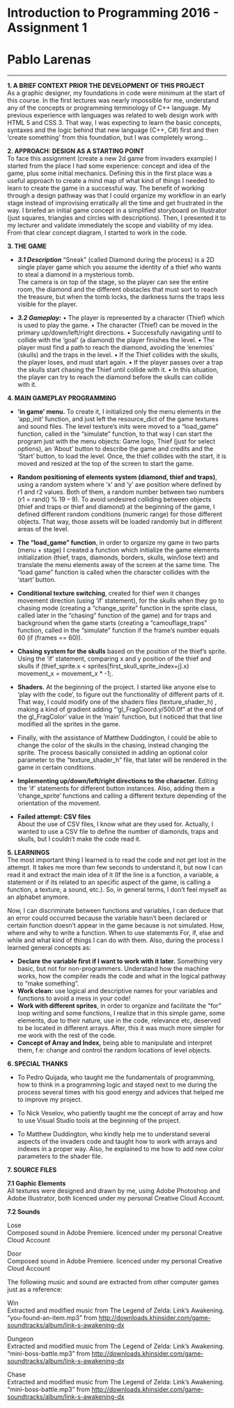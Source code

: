 # Introduction to Programming 2016 - Assignment 1  
# Pablo Larenas
  
--------------------------------------------------------------------------------   

**1. A BRIEF CONTEXT PRIOR THE DEVELOPMENT OF THIS PROJECT**  
As a graphic designer, my foundations in code were minimum at the start of this course. In the first lectures was nearly impossible for me, understand any of the concepts or programming terminology of C++ language. My previous experience with languages was related to web design work with HTML 5 and CSS 3. That way, I was expecting to learn the basic concepts, syntaxes and the logic behind that new language (C++, C#) first  and then ‘create something’ from this foundation, but I was completely wrong…  

**2. APPROACH: DESIGN AS A STARTING POINT**  
To face this assignment (create a new 2d game from invaders example) I started from the place I had some experience: concept and idea of the game, plus some initial mechanics. Defining this in the first place was a useful approach to create a mind map of what kind of things I needed to learn to create the game in a successful way. The benefit of working through a design pathway was that I could organize my workflow in an early stage instead of improvising erratically all the time and get frustrated in the way. 
I briefed an initial game concept in a simplified storyboard on Illustrator (just squares, triangles and circles with descriptions). Then, I presented it to my lecturer and validate immediately the scope and viability of my idea. From that clear concept diagram, I started to work in the code.  
  
**3. THE GAME**   
- ***3.1 Description***
	“Sneak” (called Diamond during the process) is a 2D single player game which you assume the identity of a thief who wants to 		steal a diamond in a mysterious tomb.  
	The camera is on top of the stage, so the player can see the entire room, the diamond and the different obstacles that must sort 	 to reach the treasure, but when the tomb locks, the darkness turns the traps less visible for the player.  

- ***3.2 Gameplay:***
	• The player is represented by a character (Thief) which is used to play the game.
	• The character (Thief) can be moved in the primary up/down/left/right directions.
	• Successfully navigating until to collide with the ‘goal’ (a diamond) the player finishes the level. 
	• The player must find a path to reach the diamond, avoiding the ‘enemies’ (skulls) and the traps in the level.
	• If the Thief collides with the skulls, the player loses, and must start again.
	• If the player passes over a trap the skulls start chasing the Thief until collide with it. 
	• In this situation, the player can try to reach the diamond before the skulls can collide with it.
  
  
**4. MAIN GAMEPLAY PROGRAMMING**  
- **‘in game’ menu.** To create it, I initialized only the menu elements in the ‘app_init’ function, and just left the resource_dict of the game textures and sound files. The level texture’s inits were moved to a “load_game” function, called in the “simulate” function, to that way I can start the program just with the menu objects: Game logo, Thief (just for select options), an ‘About’ button to describe the game and credits and the ‘Start’ button, to load the level. Once, the thief collides with the start, it is moved and resized at the top of the screen to start the game.  
  
- **Random positioning of elements system (diamond, thief and traps)**, using a random system where ‘x’ and ‘y’ axe position where defined by r1 and r2 values. Both of them, a random number between two numbers (r1 = rand() % 19 – 9). 
To avoid undesired colliding between objects (thief and traps or thief and diamond) at the beginning of the game, I defined different random conditions (numeric range) for those different objects. That way, those assets will be loaded randomly but in different areas of the level.  

- **The “load_game” function**, in order to organize my game in two parts (menu + stage) I created a function which initialize the game elements initialization (thief, traps, diamonds, borders, skulls, win/lose text) and translate the menu elements away of the screen at the same time.  The “load game” function is called when the character collides with the ‘start’ button.  

- **Conditional texture switching**, created for thief wen it changes movement direction (using ‘if’ statement), for the skulls when they go to chasing mode (creating a “change_sprite” function in the sprite class, called later in the “chasing” function of the game) and for traps and background when the game starts (creating a “camouflage_traps” function, called in the “simulate” function if the frame’s number equals 60 (if (frames == 60)).  

- **Chasing system for the skulls** based on the position of the thief’s sprite. Using the ‘if’ statement, comparing x and y position of the thief and skulls if (thief_sprite.x < sprites[first_skull_sprite_index+j].x) movement_x = movement_x * -1;.  

- **Shaders.** At the beginning of the project. I started like anyone else to ‘play with the code’, to figure out the functionality of different parts of it. That way, I could modify one of the shaders files (texture_shader_h) , making a kind of gradient adding “‘gl_FragCoord.y/500.0f” at the end of the gl_FragColor’ value in the ‘main’ function, but I noticed that that line modified all the sprites in the game.  

- Finally, with the assistance of Matthew Duddington, I could be able to change the color of the skulls in the chasing, instead changing the sprite. The process basically consisted in adding an optional color parameter to the “texture_shader_h” file, that later will be rendered in the game in certain conditions.  

- **Implementing up/down/left/right directions to the character.** Editing the ‘if’ statements for different button instances. Also, adding them a ‘change_sprite’ functions and calling a different texture depending of the orientation of the movement.  

- **Failed attempt: CSV files**  
About the use of CSV files, I know what are they used for. Actually, I wanted to use a CSV file to define the number of diamonds, traps and skulls, but I couldn’t make the code read it.  
  
  
**5. LEARNINGS**  
The most important thing I learned is to read the code and not get lost in the attempt. It takes me more than few seconds to understand it, but now I can read it and extract the main idea of it (If the line is a function, a variable, a statement or if its related to an specific aspect of the game, is calling a function, a texture, a sound, etc.). So, in general terms, I don’t feel myself as an alphabet anymore.  

Now, I can discriminate between functions and variables, I can deduce that an error could occurred because the variable hasn’t been declared or certain function doesn’t appear in the game because is not simulated. How, where and why to write a function. When to use statements For, if, else and while and what kind of things I can do with them. Also, during the process I learned general concepts as:  

- **Declare the variable first if I want to work with it later.** Something very basic, but not for non-programmers. Understand how the machine works, how the compiler reads the code and what in the logical pathway to “make something”.  
- **Work clean:** use logical and descriptive names for your variables and functions to avoid a mess in your code!  
- **Work with different sprites**, in order to organize and facilitate the “for” loop writing and some functions, I realize that in this simple game, some elements, due to their nature, use in the code, relevance etc, deserved to be located in different arrays. After, this it was much more simpler for me work with the rest of the code.    
- **Concept of Array and Index,** being able to manipulate and interpret them, f.e: change and control the random locations of level objects. 

**6. SPECIAL THANKS**  

- To Pedro Quijada, who taught me the fundamentals of programming, how to think in a programming logic and stayed next to me during the process several times with his good energy and advices that helped me to improve my project.  

- To Nick Veselov, who patiently taught me the concept of array and how to use Visual Studio tools at the beginning of the project.  

- To Matthew Duddington, who kindly help me to understand several aspects of the invaders code and taught how to work with arrays and indexes in a proper way. Also, he explained to me how to add new color parameters to the shader file.  
  
    
    
**7. SOURCE FILES**  
  
**7.1 Gaphic Elements**  
All textures were designed and drawn by me, using Adobe Photoshop and Adobe Illustrator, both licenced under my personal Creative Cloud Account.  

**7.2 Sounds**  

Lose  
Composed sound in Adobe Premiere. licenced under my personal Creative Cloud Account  

Door  
Composed sound in Adobe Premiere. licenced under my personal Creative Cloud Account  
  
The following music and sound are extracted from other computer games just as a reference:  

Win  
Extracted and modified music from The Legend of Zelda: Link’s Awakening.  
“you-found-an-item.mp3” from http://downloads.khinsider.com/game-soundtracks/album/link-s-awakening-dx  

Dungeon  
Extracted and modified music from The Legend of Zelda: Link’s Awakening.  
“mini-boss-battle.mp3” from http://downloads.khinsider.com/game-soundtracks/album/link-s-awakening-dx  

Chase  
Extracted and modified music from The Legend of Zelda: Link’s Awakening.  
“mini-boss-battle.mp3” from http://downloads.khinsider.com/game-soundtracks/album/link-s-awakening-dx  

  

